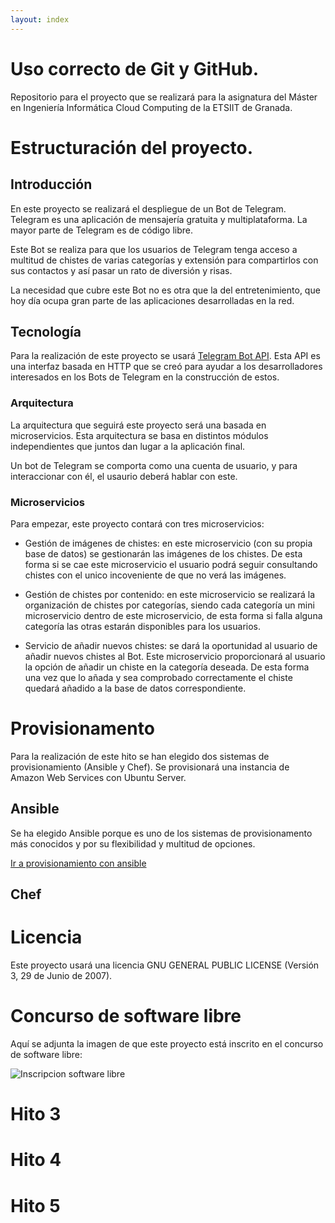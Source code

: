 ```yaml
---
layout: index
---
```


# Uso correcto de Git y GitHub.

Repositorio para el proyecto que se realizará para la asignatura del Máster en Ingeniería Informática Cloud Computing de la ETSIIT de Granada.


# Estructuración del proyecto.

## Introducción
En este proyecto se realizará el despliegue de un Bot de Telegram. Telegram es una aplicación de mensajería gratuita y multiplataforma. La mayor parte de Telegram es de código libre. 

Este Bot se realiza para que los usuarios de Telegram tenga acceso a multitud de chistes de varias categorías y extensión para compartirlos con sus contactos y así pasar un rato de diversión y risas.

La necesidad que cubre este Bot no es otra que la del entretenimiento, que hoy día ocupa gran parte de las aplicaciones desarrolladas en la red.

## Tecnología

Para la realización de este proyecto se usará [Telegram Bot API](https://github.com/eternnoir/pyTelegramBotAPI). Esta API es una interfaz basada en HTTP que se creó para ayudar a los desarrolladores interesados en los Bots de Telegram en la construcción de estos.

### Arquitectura

La arquitectura que seguirá este proyecto será una basada en microservicios. Esta arquitectura se basa en distintos módulos independientes que juntos dan lugar a la aplicación final. 

Un bot de Telegram se comporta como una cuenta de usuario, y para interaccionar con él, el usaurio deberá hablar con este.

### Microservicios

Para empezar, este proyecto contará con tres microservicios:

* Gestión de imágenes de chistes: en este microservicio (con su propia base de datos) se gestionarán las imágenes de los chistes. De esta forma si se cae este microservicio el usuario podrá seguir consultando chistes con el unico incoveniente de que no verá las imágenes.

* Gestión de chistes por contenido: en este microservicio se realizará la organización de chistes por categorías, siendo cada categoría un mini microservicio dentro de este microservicio, de esta forma si falla alguna categoría las otras estarán disponibles para los usuarios.

* Servicio de añadir nuevos chistes: se dará la oportunidad al usuario de añadir nuevos chistes al Bot. Este microservicio proporcionará al usuario la opción de añadir un chiste en la categoría deseada. De esta forma una vez que lo añada y sea comprobado correctamente el chiste quedará añadido a la base de datos correspondiente.

# Provisionamento

Para la realización de este hito se han elegido dos sistemas de provisionamiento (Ansible y Chef). Se provisionará una instancia de Amazon Web Services con Ubuntu Server.

## Ansible

Se ha elegido Ansible porque es uno de los sistemas de provisionamento más conocidos y por su flexibilidad y multitud de opciones. 

[Ir a provisionamiento con ansible](ansible)

## Chef


# Licencia

Este proyecto usará una licencia GNU GENERAL PUBLIC LICENSE (Versión 3, 29 de Junio de 2007).

# Concurso de software libre

Aquí se adjunta la imagen de que este proyecto está inscrito en el concurso de software libre:

![Inscripcion software libre](http://i1042.photobucket.com/albums/b422/Pedro_Gazquez_Navarrete/InscripcionProyectosLibres_zps7lkqcacs.png)


# Hito 3

# Hito 4

# Hito 5

